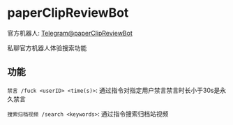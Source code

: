 # paperClipReviewBot

官方机器人: [Telegram@paperClipReviewBot](https://t.me/paperClipReviewBot)

私聊官方机器人体验搜索功能

## 功能

<!-- `识别色情图片`: 识别群组发出的色情图片，对接腾讯云AI，对发送内容进行删除，对发送者进行禁言 -->

`禁言 /fuck <userID> <time(s)>`: 通过指令对指定用户禁言禁言时长小于30s是永久禁言

`搜索归档视频 /search <keywords>`: 通过指令搜索归档站视频
